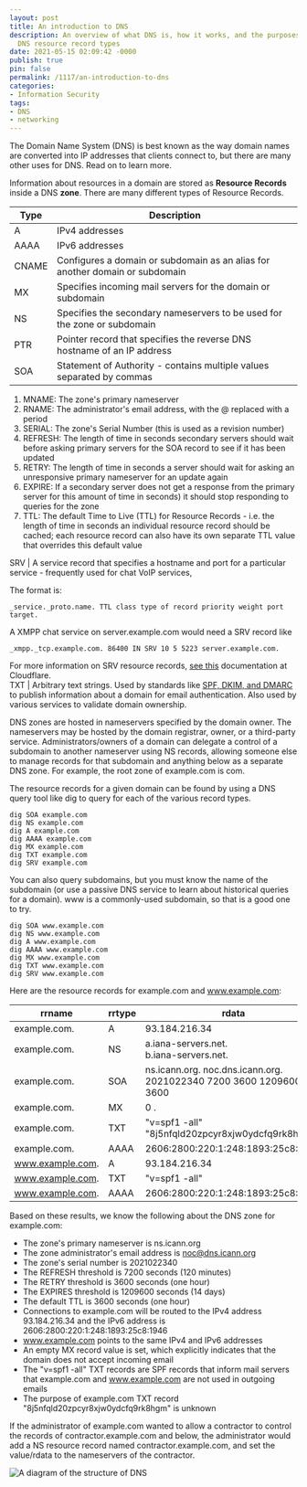 ```yaml
---
layout: post
title: An introduction to DNS
description: An overview of what DNS is, how it works, and the purposes of the varions
  DNS resource record types
date: 2021-05-15 02:09:42 -0000
publish: true
pin: false
permalink: /1117/an-introduction-to-dns
categories:
- Information Security
tags:
- DNS
- networking
---
```

The Domain Name System (DNS) is best known as the way domain names are
converted into IP addresses that clients connect to, but there are many other
uses for DNS. Read on to learn more.

Information about resources in a domain are stored as **Resource Records**
inside a DNS **zone**. There are many different types of Resource Records.

Type | Description  
---|---  
A | IPv4 addresses  
AAAA | IPv6 addresses  
CNAME | Configures a domain or subdomain as an alias for another domain or subdomain  
MX | Specifies incoming mail servers for the domain or subdomain  
NS | Specifies the secondary nameservers to be used for the zone or subdomain  
PTR | Pointer record that specifies the reverse DNS hostname of an IP address  
SOA |  Statement of Authority - contains multiple values separated by commas

  1. MNAME: The zone's primary nameserver
  2. RNAME: The administrator's email address, with the @ replaced with a period
  3. SERIAL: The zone's Serial Number (this is used as a revision number)
  4. REFRESH: The length of time in seconds secondary servers should wait before asking primary servers for the SOA record to see if it has been updated
  5. RETRY: The length of time in seconds a server should wait for asking an unresponsive primary nameserver for an update again
  6. EXPIRE:  If a secondary server does not get a response from the primary server for this amount of time in seconds) it should stop responding to queries for the zone
  7. TTL: The default Time to Live (TTL) for Resource Records - i.e. the length of time in seconds an individual resource record should be cached; each resource record can also have its own separate TTL value that overrides this default value

SRV |  A service record that specifies a hostname and port for a particular service - frequently used for chat VoIP services,  
  
The format is:

    _service._proto.name. TTL class type of record priority weight port target.

A XMPP chat service on server.example.com would need a SRV record like

    _xmpp._tcp.example.com. 86400 IN SRV 10 5 5223 server.example.com.

For more information on SRV resource records, [see
this](https://www.cloudflare.com/learning/dns/dns-records/dns-srv-record/)
documentation at Cloudflare.  
TXT | Arbitrary text strings. Used by standards like [SPF, DKIM, and DMARC](https://seanthegeek.net/459/demystifying-dmarc/) to publish information about a domain for email authentication. Also used by various services to validate domain ownership.  
  
 DNS zones are hosted in nameservers specified by the domain owner. The
nameservers may be hosted by the domain registrar, owner, or a third-party
service. Administrators/owners of a domain can delegate a control of a
subdomain to another nameserver using NS records, allowing someone else to
manage records for that subdomain and anything below as a separate DNS zone.
For example, the root zone of example.com is com.

The resource records for a given domain can be found by using a DNS query tool
like dig to query for each of the various record types.

    dig SOA example.com
    dig NS example.com
    dig A example.com
    dig AAAA example.com
    dig MX example.com
    dig TXT example.com
    dig SRV example.com

You can also query subdomains, but you must know the name of the subdomain (or
use a passive DNS service to learn about historical queries for a domain). www
is a commonly-used subdomain, so that is a good one to try.

    dig SOA www.example.com
    dig NS www.example.com
    dig A www.example.com
    dig AAAA www.example.com
    dig MX www.example.com
    dig TXT www.example.com
    dig SRV www.example.com

Here are the resource records for example.com and www.example.com:

rrname | rrtype | rdata  
---|---|---  
example.com. | A | 93.184.216.34  
example.com. | NS | a.iana-servers.net.<br>b.iana-servers.net.  
example.com. | SOA | ns.icann.org. noc.dns.icann.org. 2021022340 7200 3600 1209600 3600  
example.com. | MX | 0 .  
example.com. | TXT | "v=spf1 -all"<br>"8j5nfqld20zpcyr8xjw0ydcfq9rk8hgm"  
example.com. | AAAA | 2606:2800:220:1:248:1893:25c8:1946  
www.example.com. | A | 93.184.216.34  
www.example.com. | TXT | "v=spf1 -all"  
www.example.com. | AAAA | 2606:2800:220:1:248:1893:25c8:1946  
  
Based on these results, we know the following about the DNS zone for
example.com:

* The zone's primary nameserver is ns.icann.org
* The zone administrator's email address is noc@dns.icann.org
* The zone's serial number is 2021022340
* The REFRESH threshold is 7200 seconds (120 minutes)
* The RETRY threshold is 3600 seconds (one hour)
* The EXPIRES threshold is 1209600 seconds (14 days)
* The default TTL is 3600 seconds (one hour)
* Connections to example.com will be routed to the IPv4 address 93.184.216.34 and the IPv6 address is 2606:2800:220:1:248:1893:25c8:1946
* www.example.com points to the same IPv4 and IPv6 addresses
* An empty MX record value is set, which explicitly indicates that the domain does not accept incoming email
* The "v=spf1 -all" TXT records are SPF records that inform mail servers that example.com and www.example.com are not used in outgoing emails
* The purpose of example.com TXT record "8j5nfqld20zpcyr8xjw0ydcfq9rk8hgm" is unknown

If the administrator of example.com wanted to allow a contractor to control
the records of contractor.example.com and below, the administrator would add a
NS resource record named contractor.example.com, and set the value/rdata to
the nameservers of the contractor.

![A diagram of the structure of DNS](/assets/wp-vontent/uploads/2021/05/domain_name_space.png)
